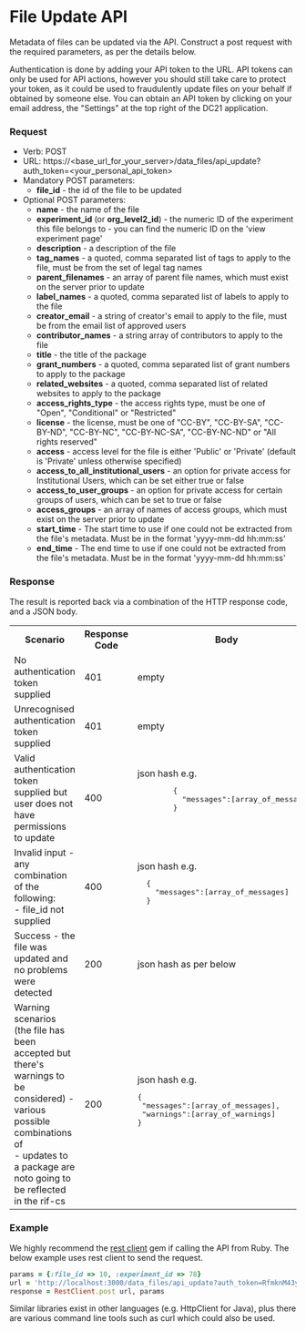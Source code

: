 # File Update API

Metadata of files can be updated via the API. Construct a post request with the required parameters, as per the details below.

Authentication is done by adding your API token to the URL. API tokens can only be used for API actions, however you should still take care to protect your token, as it could be used to fraudulently update files on your behalf if obtained by someone else. You can obtain an API token by clicking on your email address, the "Settings" at the top right of the DC21 application.

### Request

* Verb: POST
* URL: https://\<base_url_for_your_server\>/data_files/api_update?auth_token=\<your_personal_api_token\>
* Mandatory POST parameters:
  * **file_id** - the id of the file to be updated
* Optional POST parameters:
  * **name** - the name of the file
  * **experiment_id** (or **org_level2_id**) - the numeric ID of the experiment this file belongs to - you can find the numeric ID on the 'view experiment page'
  * **description** - a description of the file
  * **tag_names** - a quoted, comma separated list of tags to apply to the file, must be from the set of legal tag names
  * **parent_filenames** - an array of parent file names, which must exist on the server prior to update
  * **label_names** - a quoted, comma separated list of labels to apply to the file
  * **creator_email** - a string of creator's email to apply to the file, must be from the email list of approved users
  * **contributor_names** - a string array of contributors to apply to the file
  * **title** - the title of the package
  * **grant_numbers** - a quoted, comma separated list of grant numbers to apply to the package
  * **related_websites** - a quoted, comma separated list of related websites to apply to the package
  * **access_rights_type** - the access rights type, must be one of "Open", "Conditional" or "Restricted"
  * **license** - the license, must be one of "CC-BY", "CC-BY-SA", "CC-BY-ND", "CC-BY-NC", "CC-BY-NC-SA", "CC-BY-NC-ND" or "All rights reserved"
  * **access** - access level for the file is either 'Public' or 'Private' (default is 'Private' unless otherwise specified)
  * **access_to_all_institutional_users** - an option for private access for Institutional Users, which can be set either true or false
  * **access_to_user_groups** - an option for private access for certain groups of users, which can be set to true or false
  * **access_groups** - an array of names of access groups, which must exist on the server prior to update
  * **start_time** - The start time to use if one could not be extracted from the file's metadata. Must be in the format 'yyyy-mm-dd hh:mm:ss'
  * **end_time** - The end time to use if one could not be extracted from the file's metadata. Must be in the format 'yyyy-mm-dd hh:mm:ss'

### Response
The result is reported back via a combination of the HTTP response code, and a JSON body.
<table>
 <tr>
  <th>Scenario</th>
  <th>Response Code</th>
  <th>Body</th>
 </tr>
 <tr>
  <td>No authentication token supplied</td>
  <td>401</td>
  <td>empty</td>
 </tr>
 <tr>
  <td>Unrecognised authentication token supplied</td>
  <td>401</td>
  <td>empty</td>
 </tr>
 <tr>
  <td>Valid authentication token supplied but user does not
  have permissions to update</td>
  <td>400</td>
  <td>json hash e.g.<br>
      <div class="hightlight">
      <pre>
        {
          "messages":[array_of_messages]
        }
      </pre>
      </div>
  </td>
 </tr>
 <tr>
  <td>Invalid input - any combination of the
  following:<br>
  - file_id not supplied<br>
  </td>
  <td>400</td>
  <td>json hash e.g.<br>
<div class="hightlight">
<pre>
  {
    "messages":[array_of_messages]
  }
</pre>
</div>
  </td>
 </tr>
 <tr>
  <td>Success - the file was updated and no problems were detected</td>
  <td>200</td>
  <td>json hash as per below</td>
 </tr>
 <tr>
  <td>Warning scenarios (the file has been
  accepted but there's warnings to be considered) - various possible
  combinations of<br>
  - updates to a package are noto going to be reflected in the rif-cs
  </td>
  <td>200</td>
  <td>json hash e.g.<br>
<div class="highlight">
<pre>
{
 "messages":[array_of_messages],
 "warnings":[array_of_warnings]
}
</pre>
</div>
</td>
 </tr>
</table>


### Example
We highly recommend the [rest client](https://github.com/archiloque/rest-client) gem if calling the API from Ruby. The below example uses rest client to send the request.

```ruby
params = {:file_id => 10, :experiment_id => 78}
url = 'http://localhost:3000/data_files/api_update?auth_token=RfmknM43yYnZxtVPfAuH'
response = RestClient.post url, params
```

Similar libraries exist in other languages (e.g. HttpClient for Java), plus there are various command line tools such as curl which could also be used.
